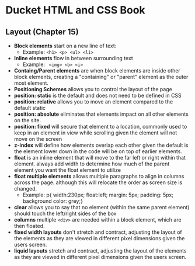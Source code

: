 # Ducket HTML and CSS Book

## Layout (Chapter 15)
 - __Block elements__ start on a new line of text: 
    - Example: ``<h1> <p> <ul> <li>``
 - __Inline elements__ flow in between surrounding text
    - Example: `` <img> <b> <i>``
 - __Containg/Parent elements__ are when block elements are inside other block elements, creating a "containing" or "parent" element as the outer most element.
 - __Positioning Schemes__ allows you to control the layout of the page
  - __position: static__ is the default and does not need to be defined in CSS
  - __position: relative__ allows you to move an element compared to the default static
  - __position: absolute__ eliminates that elements impact on all other elements on the site.
  - __position: fixed__ will secure that element to a location, commonly used to keep in an element in view while scrolling given the element will not move on the screen
  - __z-index__ will define how elements overlap each other given the default is the element lower down in the code will be on top of earlier elements.
  - __float__ is an inline element that will move to the far left or right within that element. always add width to determine how much of the parent element you want the float element to utilize
  - __float multiple elements__ allows multiple paragraphs to align in columns across the page. although this will relocate the order as screen size is changed.
    - Example: p{ width:230px; float:left; margin: 5px; padding: 5px; background color: grey;}
  - __clear__ allows you to say that no element (within the same parent element) should touch the left/right sides of the box
  - __columns__ multiple ``<div>`` are needed within a block element, which are then floated.
  - __fixed width layouts__ don't stretch and contract, adjusting the layout of the elements as they are viewed in different pixel dimensions given the users screen. 
  - __liquid layouts__ stretch and contract, adjusting the layout of the elements as they are viewed in different pixel dimensions given the users screen. 

  